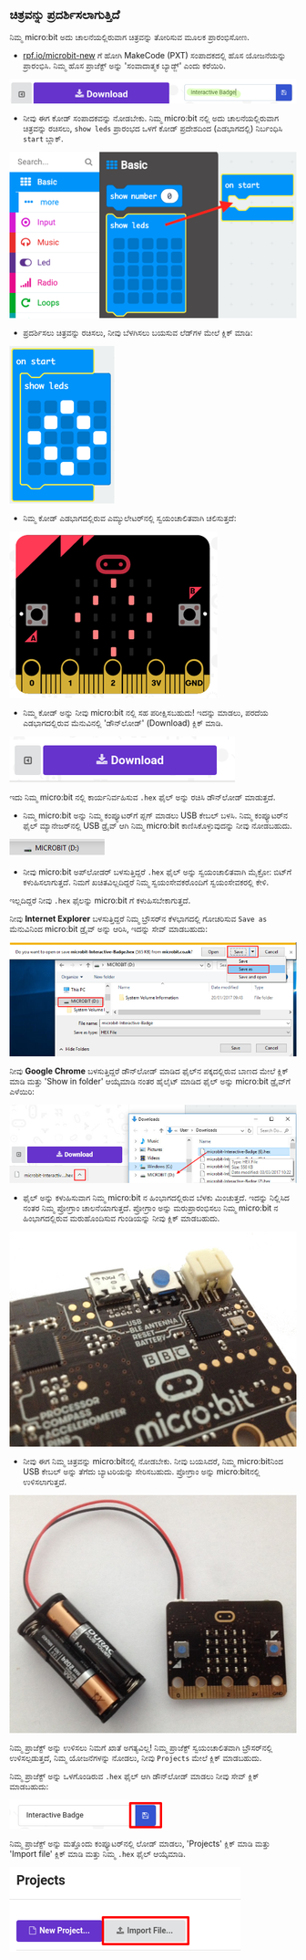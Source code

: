 ## ಚಿತ್ರವನ್ನು ಪ್ರದರ್ಶಿಸಲಾಗುತ್ತಿದೆ

ನಿಮ್ಮ micro:bit ಅದು ಚಾಲನೆಯಲ್ಲಿರುವಾಗ ಚಿತ್ರವನ್ನು ತೋರಿಸುವ ಮೂಲಕ ಪ್ರಾರಂಭಿಸೋಣ.

+ <a href="https://rpf.io/microbit-new" target="_blank">rpf.io/microbit-new</a> ಗೆ ಹೋಗಿ MakeCode (PXT) ಸಂಪಾದಕದಲ್ಲಿ ಹೊಸ ಯೋಜನೆಯನ್ನು ಪ್ರಾರಂಭಿಸಿ. ನಿಮ್ಮ ಹೊಸ ಪ್ರಾಜೆಕ್ಟ್ ಅನ್ನು 'ಸಂವಾದಾತ್ಮಕ ಬ್ಯಾಡ್ಜ್' ಎಂದು ಕರೆಯಿರಿ.

![ಸ್ಕ್ರೀನ್ ಶಾಟ್](images/badge-name.png)

+ ನೀವು ಈಗ ಕೋಡ್ ಸಂಪಾದಕವನ್ನು ನೋಡಬೇಕು. ನಿಮ್ಮ micro:bit ‌ನಲ್ಲಿ ಅದು ಚಾಲನೆಯಲ್ಲಿರುವಾಗ ಚಿತ್ರವನ್ನು ರಚಿಸಲು, `show leds` ಪ್ರಾರಂಭದ ಒಳಗೆ ಕೋಡ್ ಪ್ರದೇಶದಿಂದ (ಎಡಭಾಗದಲ್ಲಿ) ನಿರ್ಬಂಧಿಸಿ `start` ಬ್ಲಾಕ್.

![ಸ್ಕ್ರೀನ್ ಶಾಟ್](images/badge-draw.png)

+ ಪ್ರದರ್ಶಿಸಲು ಚಿತ್ರವನ್ನು ರಚಿಸಲು, ನೀವು ಬೆಳಗಿಸಲು ಬಯಸುವ ಲೆಡ್‌ಗಳ ಮೇಲೆ ಕ್ಲಿಕ್ ಮಾಡಿ:

![ಸ್ಕ್ರೀನ್ ಶಾಟ್](images/badge-pattern.png)

+ ನಿಮ್ಮ ಕೋಡ್ ಎಡಭಾಗದಲ್ಲಿರುವ ಎಮ್ಯುಲೇಟರ್‌ನಲ್ಲಿ ಸ್ವಯಂಚಾಲಿತವಾಗಿ ಚಲಿಸುತ್ತದೆ:

![ಸ್ಕ್ರೀನ್ ಶಾಟ್](images/badge-emulator.png)

+ ನಿಮ್ಮ ಕೋಡ್ ಅನ್ನು ನೀವು micro:bit ನಲ್ಲಿ ಸಹ ಪರೀಕ್ಷಿಸಬಹುದು! ಇದನ್ನು ಮಾಡಲು, ಪರದೆಯ ಎಡಭಾಗದಲ್ಲಿರುವ ಮೆನುವಿನಲ್ಲಿ 'ಡೌನ್‌ಲೋಡ್' (Download) ಕ್ಲಿಕ್ ಮಾಡಿ.

![ಸ್ಕ್ರೀನ್ ಶಾಟ್](images/badge-download.png)

ಇದು ನಿಮ್ಮ micro:bit ನಲ್ಲಿ ಕಾರ್ಯನಿರ್ವಹಿಸುವ `.hex` ಫೈಲ್ ಅನ್ನು ರಚಿಸಿ ಡೌನ್‌ಲೋಡ್ ಮಾಡುತ್ತದೆ.

+ ನಿಮ್ಮ micro:bit ಅನ್ನು ನಿಮ್ಮ ಕಂಪ್ಯೂಟರ್‌ಗೆ ಪ್ಲಗ್ ಮಾಡಲು USB ಕೇಬಲ್ ಬಳಸಿ. ನಿಮ್ಮ ಕಂಪ್ಯೂಟರ್‌ನ ಫೈಲ್ ಮ್ಯಾನೇಜರ್‌ನಲ್ಲಿ USB ಡ್ರೈವ್ ಆಗಿ ನಿಮ್ಮ micro:bit ಕಾಣಿಸಿಕೊಳ್ಳುವುದನ್ನು ನೀವು ನೋಡಬಹುದು. 

![ಸ್ಕ್ರೀನ್ ಶಾಟ್](images/badge-drive.png)

+ ನೀವು micro:bit ಅಪ್‌ಲೋಡರ್ ಬಳಸುತ್ತಿದ್ದರೆ `.hex` ಫೈಲ್ ಅನ್ನು ಸ್ವಯಂಚಾಲಿತವಾಗಿ ಮೈಕ್ರೋ: ಬಿಟ್‌ಗೆ ಕಳುಹಿಸಲಾಗುತ್ತದೆ. ನಿಮಗೆ ಖಚಿತವಿಲ್ಲದಿದ್ದರೆ ನಿಮ್ಮ ಸ್ವಯಂಸೇವಕರೊಂದಿಗೆ ಸ್ವಯಂಸೇವಕರಲ್ಲಿ ಕೇಳಿ. 

ಇಲ್ಲದಿದ್ದರೆ ನೀವು `.hex` ಫೈಲನ್ನು micro:bit ಗೆ ಕಳುಹಿಸಬೇಕಾಗುತ್ತದೆ.

ನೀವು **Internet Explorer** ಬಳಸುತ್ತಿದ್ದರೆ ನಿಮ್ಮ ಬ್ರೌಸರ್‌ನ ಕೆಳಭಾಗದಲ್ಲಿ ಗೋಚರಿಸುವ `Save as` ಮೆನುವಿನಿಂದ micro:bit ಡ್ರೈವ್ ಅನ್ನು ಆರಿಸಿ, ಇದನ್ನು ಸೇವ್ ಮಾಡಬಹುದು:

![ಸ್ಕ್ರೀನ್ ಶಾಟ್](images/badge-save-explorer.png)

ನೀವು **Google Chrome** ಬಳಸುತ್ತಿದ್ದರೆ ಡೌನ್‌ಲೋಡ್ ಮಾಡಿದ ಫೈಲ್‌ನ ಪಕ್ಕದಲ್ಲಿರುವ ಬಾಣದ ಮೇಲೆ ಕ್ಲಿಕ್ ಮಾಡಿ ಮತ್ತು 'Show in folder' ಆಯ್ಕೆಮಾಡಿ ನಂತರ ಹೈಲೈಟ್ ಮಾಡಿದ ಫೈಲ್ ಅನ್ನು micro:bit ಡ್ರೈವ್‌ಗೆ ಎಳೆಯಿರಿ:

![ಸ್ಕ್ರೀನ್ ಶಾಟ್](images/badge-save-chrome.png)

+ ಫೈಲ್ ಅನ್ನು ಕಳುಹಿಸುವಾಗ ನಿಮ್ಮ micro:bit ನ ಹಿಂಭಾಗದಲ್ಲಿರುವ ಬೆಳಕು ಮಿಂಚುತ್ತದೆ. ಇದನ್ನು ನಿಲ್ಲಿಸಿದ ನಂತರ ನಿಮ್ಮ ಪ್ರೋಗ್ರಾಂ ಚಾಲನೆಯಾಗುತ್ತದೆ. ಪ್ರೋಗ್ರಾಂ ಅನ್ನು ಮರುಪ್ರಾರಂಭಿಸಲು ನಿಮ್ಮ micro:bit ನ ಹಿಂಭಾಗದಲ್ಲಿರುವ ಮರುಹೊಂದಿಸುವ ಗುಂಡಿಯನ್ನು ನೀವು ಕ್ಲಿಕ್ ಮಾಡಬಹುದು.

![ಸ್ಕ್ರೀನ್ ಶಾಟ್](images/badge-reset.jpg)

+ ನೀವು ಈಗ ನಿಮ್ಮ ಚಿತ್ರವನ್ನು micro:bitನಲ್ಲಿ ನೋಡಬೇಕು. ನೀವು ಬಯಸಿದರೆ, ನಿಮ್ಮ micro:bitನಿಂದ USB ಕೇಬಲ್ ಅನ್ನು ತೆಗೆದು ಬ್ಯಾಟರಿಯನ್ನು ಸೇರಿಸಬಹುದು. ಪ್ರೋಗ್ರಾಂ ಅನ್ನು micro:bitನಲ್ಲಿ ಉಳಿಸಲಾಗುತ್ತದೆ.

![ಸ್ಕ್ರೀನ್ ಶಾಟ್](images/badge-battery.jpg)

ನಿಮ್ಮ ಪ್ರಾಜೆಕ್ಟ್ ಅನ್ನು ಉಳಿಸಲು ನಿಮಗೆ ಖಾತೆ ಅಗತ್ಯವಿಲ್ಲ! ನಿಮ್ಮ ಪ್ರಾಜೆಕ್ಟ್ ಸ್ವಯಂಚಾಲಿತವಾಗಿ ಬ್ರೌಸರ್‌ನಲ್ಲಿ ಉಳಿಸಲ್ಪಡುತ್ತದೆ, ನಿಮ್ಮ ಯೋಜನೆಗಳನ್ನು ನೋಡಲು, ನೀವು `Projects` ಮೇಲೆ ಕ್ಲಿಕ್ ಮಾಡಬಹುದು.

ನಿಮ್ಮ ಪ್ರಾಜೆಕ್ಟ್ ಅನ್ನು ಒಳಗೊಂಡಿರುವ `.hex` ಫೈಲ್ ಆಗಿ ಡೌನ್‌ಲೋಡ್ ಮಾಡಲು ನೀವು ಸೇವ್ ಕ್ಲಿಕ್ ಮಾಡಬಹುದು:

![ಸ್ಕ್ರೀನ್ ಶಾಟ್](images/badge-save.png)

ನಿಮ್ಮ ಪ್ರಾಜೆಕ್ಟ್ ಅನ್ನು ಮತ್ತೊಂದು ಕಂಪ್ಯೂಟರ್‌ನಲ್ಲಿ ಲೋಡ್ ಮಾಡಲು, 'Projects' ಕ್ಲಿಕ್ ಮಾಡಿ ಮತ್ತು 'Import file' ಕ್ಲಿಕ್ ಮಾಡಿ ಮತ್ತು ನಿಮ್ಮ `.hex` ಫೈಲ್ ಆಯ್ಕೆಮಾಡಿ.

![ಸ್ಕ್ರೀನ್ ಶಾಟ್](images/badge-import.png)
